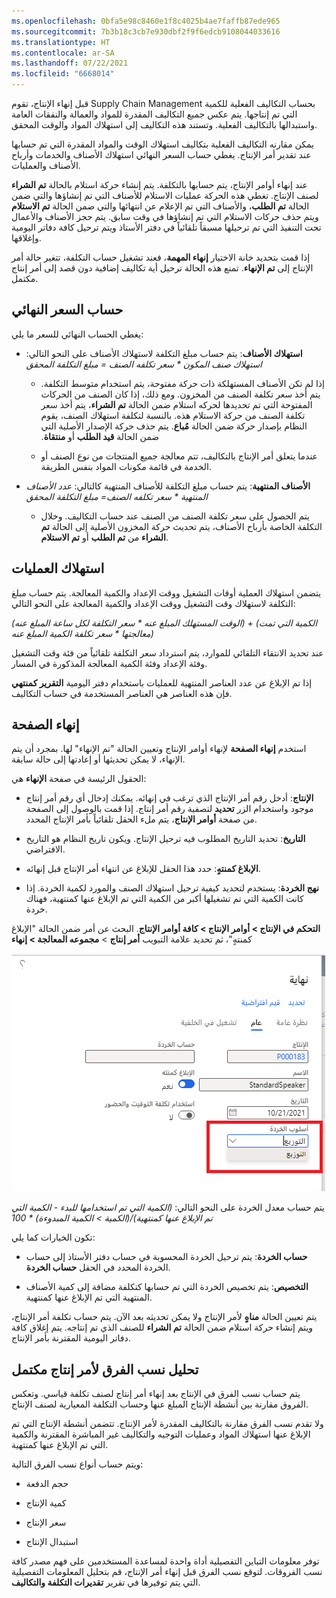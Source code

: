 ```yaml
---
ms.openlocfilehash: 0bfa5e98c8460e1f8c4025b4ae7faffb87ede965
ms.sourcegitcommit: 7b3b18c3cb7e930dbf2f9f6edcb9108044033616
ms.translationtype: HT
ms.contentlocale: ar-SA
ms.lasthandoff: 07/22/2021
ms.locfileid: "6668014"
---
```

قبل إنهاء الإنتاج، تقوم Supply Chain Management بحساب التكاليف الفعلية للكمية التي تم إنتاجها. يتم عكس جميع التكاليف المقدرة للمواد والعمالة والنفقات العامة واستبدالها بالتكاليف الفعلية. وتستند هذه التكاليف إلى استهلاك المواد والوقت المحقق. 

يمكن مقارنه التكاليف الفعلية بتكاليف استهلاك الوقت والمواد المقدرة التي تم حسابها عند تقدير أمر الإنتاج. يغطي حساب السعر النهائي استهلاك الأصناف والخدمات وأرباح الأصناف والعمليات.

عند إنهاء أوامر الإنتاج، يتم حسابها بالتكلفة. يتم إنشاء حركة استلام بالحالة **تم الشراء** لصنف الإنتاج. تغطي هذه الحركة عمليات الاستلام للأصناف التي تم إنشاؤها والتي ضمن الحالة **تم الطلب**، والأصناف التي تم الإعلام عن انتهائها والتي ضمن الحالة **تم الاستلام** ويتم حذف حركات الاستلام التي تم إنشاؤها في وقت سابق. يتم حجز الأصناف والأعمال تحت التنفيذ التي تم ترحيلها مسبقاً تلقائياً في دفتر الأستاذ ويتم ترحيل كافة دفاتر اليومية وإغلاقها.

إذا قمت بتحديد خانة الاختيار **إنهاء المهمة**، فعند تشغيل حساب التكلفة، تتغير حالة أمر الإنتاج إلى **تم الإنهاء**. تمنع هذه الحالة ترحيل أية تكاليف إضافية دون قصد إلى أمر إنتاج مكتمل.

## <a name="final-price-calculation"></a>حساب السعر النهائي

يغطي الحساب النهائي للسعر ما يلي:

-   **استهلاك الأصناف**: يتم حساب مبلغ التكلفة لاستهلاك الأصناف على النحو التالي: *استهلاك صنف المكون * سعر تكلفه الصنف = مبلغ التكلفة المحقق*

    - إذا لم تكن الأصناف المستهلكة ذات حركة مفتوحة، يتم استخدام متوسط التكلفة. يتم أخذ سعر تكلفة الصنف من المخزون. ومع ذلك، إذا كان الصنف من الحركات المفتوحة التي تم تحديدها لحركه استلام ضمن الحالة **تم الشراء**، يتم أخذ سعر تكلفة الصنف من حركة الاستلام هذه. بالنسبة لتكلفة استهلاك الصنف، يقوم النظام بإصدار حركة ضمن الحالة **مُباع**. يتم حذف حركة الإصدار الأصلية التي ضمن الحالة **قيد الطلب** أو **منتقاة‬‏‫**.



    - عندما يتعلق أمر الإنتاج بالتكاليف، تتم معالجة جميع المنتجات من نوع الصنف أو الخدمة في قائمة مكونات المواد بنفس الطريقة.

-   **الأصناف المنتهية**: يتم حساب مبلغ التكلفة للأصناف المنتهية كالتالي: *عدد الأصناف المنتهية * سعر تكلفه الصنف= مبلغ التكلفة المحقق*



    - يتم الحصول على سعر تكلفة الصنف من الصنف عند حساب التكاليف. وخلال التكلفة الخاصة بأرباح الأصناف، يتم تحديث حركة المخزون الأصلية إلى الحالة **تم الشراء** من **تم الطلب** أو **تم الاستلام**.

## <a name="consumption-of-operations"></a>استهلاك العمليات

يتضمن استهلاك العملية أوقات التشغيل ووقت الإعداد والكمية المعالجة. يتم حساب مبلغ التكلفة لاستهلاك وقت التشغيل ووقت الإعداد والكمية المعالجة على النحو التالي:

*(الوقت المستهلك المبلغ عنه * سعر التكلفة لكل ساعة المبلغ عنه) + (الكمية التي تمت معالجتها * سعر تكلفة الكمية المبلغ عنه)*

عند تحديد الانتقاء التلقائي للموارد، يتم استرداد سعر التكلفة تلقائياً من فئة وقت التشغيل وفئة الإعداد وفئة الكمية المعالجة المذكورة في المسار.

إذا تم الإبلاغ عن عدد العناصر المنتهية للعمليات باستخدام دفتر اليومية **التقرير كمنتهي** فإن هذه العناصر هي العناصر المستخدمة في حساب التكاليف.

## <a name="end-page"></a>إنهاء الصفحة

استخدم **إنهاء الصفحة** لإنهاء أوامر الإنتاج وتعيين الحالة "تم الإنهاء" لها. بمجرد أن يتم الإنهاء، لا يمكن تحديثها أو إعادتها إلى حالة سابقة.

الحقول الرئيسة في صفحة **الإنهاء** هي:

-   **الإنتاج**: أدخل رقم أمر الإنتاج الذي ترغب في إنهائه. يمكنك إدخال أي رقم أمر إنتاج موجود واستخدام الزر **تحديد** لتصفية رقم أمر إنتاج. إذا قمت بالوصول إلى الصفحة من صفحة **أوامر الإنتاج**، يتم ملء الحقل تلقائياً بأمر الإنتاج المحدد.

-   **التاريخ**: تحديد التاريخ المطلوب فيه ترحيل الإنتاج. ويكون تاريخ النظام هو التاريخ الافتراضي.

-   **الإبلاغ كمنتهٍ**: حدد هذا الحقل للإبلاغ عن انتهاء أمر الإنتاج قبل إنهائه.

-   **نهج الخردة**: يستخدم لتحديد كيفية ترحيل استهلاك الصنف والمورد لكمية الخردة. إذا كانت الكمية التي تم تشغيلها أكبر من الكمية التي تم الإبلاغ عنها كمنتهية، فهناك خردة.

**التحكم في الإنتاج > أوامر الإنتاج > كافة أوامر الإنتاج**. البحث عن أمر ضمن الحالة "الإبلاغ كمنتهٍ"، ثم تحديد علامة التبويب **أمر إنتاج** > **مجموعه المعالجة > إنهاء**

![لقطة شاشة للقائمة المنسدلة لنهج الخردة على صفحة الإنهاء.](../media/scrap-method.png) 


يتم حساب معدل الخردة على النحو التالي: *(الكمية التي تم استخدامها للبدء - الكمية التي تم الإبلاغ عنها كمنتهية)/(الكمية > الكمية المبدوءة) * 100* 

تكون الخيارات كما يلي:

-   **حساب الخردة**: يتم ترحيل الخردة المحسوبة في حساب دفتر الأستاذ إلى حساب الخردة المحدد في الحقل **حساب الخردة**.

-   **التخصيص**: يتم تخصيص الخردة التي تم حسابها كتكلفة مضافة إلى كمية الأصناف المنتهية التي تم الإبلاغ عنها كمنتهية.

يتم تعيين الحالة **مناهٍ** لأمر الإنتاج ولا يمكن تحديثه بعد الآن. يتم حساب تكلفة أمر الإنتاج، ويتم إنشاء حركة استلام ضمن الحالة **تم الشراء** للصنف الذي تم إنتاجه. يتم إغلاق كافة دفاتر اليومية المقترنة بأمر الإنتاج.

## <a name="analyzing-variances-for-a-completed-production-order"></a>تحليل نسب الفرق لأمر إنتاج مكتمل

يتم حساب نسب الفرق في الإنتاج بعد إنهاء أمر إنتاج لصنف تكلفة قياسي. وتعكس الفروق مقارنة بين أنشطة الإنتاج المبلغ عنها وحساب التكلفة المعيارية لصنف الإنتاج.

ولا تقدم نسب الفرق مقارنة بالتكاليف المقدرة لأمر الإنتاج. تتضمن أنشطة الإنتاج التي تم الإبلاغ عنها استهلاك المواد وعمليات التوجيه والتكاليف غير المباشرة المقترنة والكمية التي تم الإبلاغ عنها كمنتهية.

ويتم حساب أنواع نسب الفرق التالية:

-   حجم الدفعة

-   كمية الإنتاج

-   سعر الإنتاج

-   استبدال الإنتاج

توفر معلومات التباين التفصيلية أداة واحدة لمساعدة المستخدمين على فهم مصدر كافة نسب الفروقات. لتوقع نسب الفرق قبل إنهاء أمر الإنتاج، قم بتحليل المعلومات التفصيلية التي يتم توفيرها في تقرير **تقديرات التكلفة والتكاليف**.
